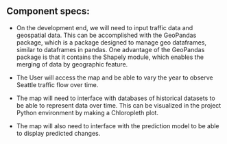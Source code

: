 ## Component specs:

- On the development end, we will need to input traffic data and geospatial data. This can be accomplished with the GeoPandas package, which is a package designed to manage geo dataframes, similar to dataframes in pandas. One advantage of the GeoPandas package is that it contains the Shapely module, which enables the merging of data by geographic feature.  

- The User will access the map and be able to vary the year to observe Seattle traffic flow over time.

- The map will need to interface with databases of historical datasets to be able to represent data over time. This can be visualized in the project Python environment by making a Chloropleth plot. 

- The map will also need to interface with the prediction model to be able to display predicted changes.
